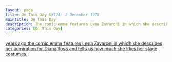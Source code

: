 ```yaml
---
layout: page
title: On This Day &#124; 2 December 1978
maintitle: On This Day
description: The comic emma features Lena Zavaroni in which she describes her admiration for Diana Ross and tells us how much she likes her stage costumes.
categories: [On This Day]
---
```


[<span id="age1"></span> years ago the comic emma features Lena Zavaroni in which she describes her admiration for Diana Ross and tells us how much she likes her stage costumes.](/comics/emma/1978/12/02/emma.html)

<!-- Script for calculating number of years ago -->
<script>
var dob = '19781202';
var year = Number(dob.substr(0, 4));
var month = Number(dob.substr(4, 2)) - 1;
var day = Number(dob.substr(6, 2));
var today = new Date();
var age1 = today.getFullYear() - year;
if (today.getMonth() < month || (today.getMonth() == month && today.getDate() < day)) {
age1--;
}
document.getElementById("age1").innerHTML=age1;
</script>

